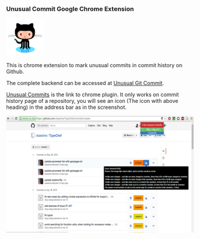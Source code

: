 ### Unusual Commit Google Chrome Extension
<img src="Thumbnail.png" alt="Icon" style="width: 100px;"/>

This is chrome extension to mark unusual commits in commit history on Github.

The complete backend can be accessed at [Unusual Git Commit](https://github.com/goyalr41/UnusualGitCommit). 

<a href="https://chrome.google.com/webstore/detail/unusual-commits/hncljhkoaognphcmhdelchclkogepnae?hl=en-US&gl=US" target="_blank">Unusual Commits</a> is the link to chrome plugin. It only works on commit history page of a repository, you will see an icon (The icon with above heading) in the address bar as in the screenshot. 

![Screenshot](./Screenshot.png)
